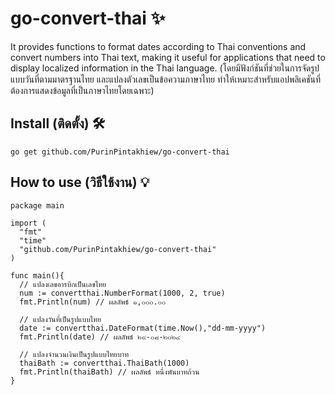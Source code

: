 # go-convert-thai ✨
It provides functions to format dates according to Thai conventions and convert numbers into Thai text, making it useful for applications that need to display localized information in the Thai language. (โดยมีฟังก์ชันที่ช่วยในการจัดรูปแบบวันที่ตามมาตรฐานไทย และแปลงตัวเลขเป็นข้อความภาษาไทย ทำให้เหมาะสำหรับแอปพลิเคชันที่ต้องการแสดงข้อมูลที่เป็นภาษาไทยโดยเฉพาะ)
## Install (ติดตั้ง) 🛠️
```
go get github.com/PurinPintakhiew/go-convert-thai
```
## How to use (วิธีใช้งาน) 💡
```
package main

import (
  "fmt"
  "time"
  "github.com/PurinPintakhiew/go-convert-thai"
)

func main(){
  // แปลงเลขอารบิกเป็นเลขไทย
  num := convertthai.NumberFormat(1000, 2, true)
  fmt.Println(num) // ผลลัพธ์ ๑,๐๐๐.๐๐

  // แปลงวันที่เป็นรูปแบบไทย
  date := convertthai.DateFormat(time.Now(),"dd-mm-yyyy")
  fmt.Println(date) // ผลลัพธ์ ๒๙-๐๘-๒๐๒๔

  // แปลงจำนวนเงินเป็นรูปแบบไทยบาท
  thaiBath := convertthai.ThaiBath(1000)
  fmt.Println(thaiBath) // ผลลัพธ์ หนึ่งพันบาทถ้วน
}
```
